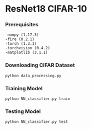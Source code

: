 # ResNet18 CIFAR-10

### Prerequisites
```
-numpy (1.17.3)
-fire (0.2.1)
-torch (1.3.1)
-torchvision (0.4.2)
-matplotlib (3.1.1)
```

### Downloading CIFAR Dataset
```
python data_processing.py
```

### Training Model
```
python NN_classifier.py train
```

### Testing Model
```
python NN_classifier.py test
```
